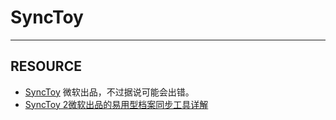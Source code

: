 
# SyncToy

----

## RESOURCE

* [SyncToy](http://www.microsoft.com/downloads/details.aspx?familyid=c26efa36-98e0-4ee9-a7c5-98d0592d8c52&displaylang=en) 微软出品，不过据说可能会出错。
* [SyncToy 2微软出品的易用型档案同步工具详解](http://v15.huasing.org/bbs.php?B=149_11229031)
